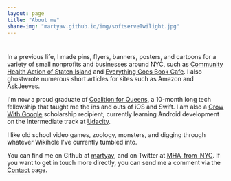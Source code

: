 ```yaml
---
layout: page
title: "About me"
share-img: "martyav.github.io/img/softserveTwilight.jpg"
---
```


<h1><i class="fa fa-pencil" style="color:#66cc99; font-size:1.5em" aria-hidden="true"></i> <i class="fa fa-mobile" style="color:#66cc99; font-size:1.5em" aria-hidden="true"></i><i class="fa fa-gamepad" style="color:#66cc99; font-size:1.5em" aria-hidden="true"></i></h1> 

In a previous life, I made pins, flyers, banners, posters, and cartoons for a variety of small nonprofits and businesses around NYC, such as [Community Health Action of Staten Island](https://www.chasiny.org/) and [Everything Goes Book Cafe](http://www.etgstores.com/bookcafe/). I also ghostwrote numerous short articles for sites such as Amazon and AskJeeves.  

I'm now a proud graduate of [Coalition for Queens](https://www.c4q.nyc/accesscode), a 10-month long tech fellowship that taught me the ins and outs of iOS and Swift. I am also a [Grow With Google](https://developers.googleblog.com/2017/10/grow-with-google-scholarships.html) scholarship recipient, currently learning Android development on the Intermediate track at [Udacity](https://www.udacity.com/grow-with-google).  
    
 I like old school video games, zoology, monsters, and digging through whatever Wikihole I've currently tumbled into. 
  
You can find me on Github at [martyav](https://github.com/martyav), and on Twitter at [MHA_from_NYC](https://twitter.com/MHA_from_NYC). If you want to get in touch more directly, you can send me a comment via the [Contact](https://goo.gl/forms/GAB9KQMxD9bRsiK83) page.
  </div>
